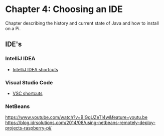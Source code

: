 # Chapter 4: Choosing an IDE
Chapter describing the history and current state of Java and how to install on a Pi.

## IDE's

### IntelliJ IDEA
* [IntelliJ IDEA shortcuts](https://www.jetbrains.com/help/idea/mastering-keyboard-shortcuts.html)

### Visual Studio Code
* [VSC shortcuts](https://code.visualstudio.com/docs/getstarted/keybindings)
 
### NetBeans
https://www.youtube.com/watch?v=BIGgUZeTl4w&feature=youtu.be 
https://blog.idrsolutions.com/2014/08/using-netbeans-remotely-deploy-projects-raspberry-pi/
